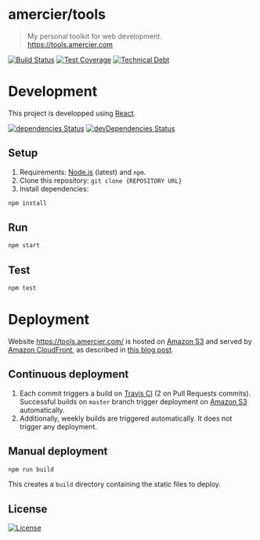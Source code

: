 # amercier/tools

> My personal toolkit for web development.  
> https://tools.amercier.com

[![Build Status](https://travis-ci.org/amercier/tools.svg?branch=master)](https://travis-ci.org/amercier/tools)
[![Test Coverage](https://img.shields.io/codecov/c/github/amercier/tools/master.svg)](https://codecov.io/github/amercier/tools?branch=master)
[![Technical Debt](https://img.shields.io/codeclimate/tech-debt/amercier/tools.svg)](https://codeclimate.com/github/amercier/tools)

# Development

This project is developped using [React](https://reactjs.org/).

[![dependencies Status](https://david-dm.org/amercier/tools/status.svg)](https://david-dm.org/amercier/tools)
[![devDependencies Status](https://david-dm.org/amercier/tools/dev-status.svg)](https://david-dm.org/amercier/tools?type=dev)

## Setup

1. Requirements: [Node.js](https://nodejs.org/en/) (latest) and `npm`.
2. Clone this repository: `git clone {REPOSITORY URL}`
3. Install dependencies:

```sh
npm install
```

## Run

```sh
npm start
```

## Test

```sh
npm test
```

# Deployment

Website https://tools.amercier.com/ is hosted on [Amazon S3][1] and served by
[Amazon CloudFront][2], as described in [this blog post][3].

## Continuous deployment

1. Each commit triggers a build on [Travis CI][4] (2 on Pull Requests commits).
   Successful builds on `master` branch trigger deployment on [Amazon S3][1]
   automatically.
2. Additionally, weekly builds are triggered automatically. It does not trigger
   any deployment.

[1]: https://aws.amazon.com/s3/
[2]: https://aws.amazon.com/cloudfront/
[3]: https://medium.com/@willmorgan/moving-a-static-website-to-aws-s3-cloudfront-with-https-1fdd95563106
[4]: https://travis-ci.org/amercier/tools

## Manual deployment

```sh
npm run build
```

This creates a `build` directory containing the static files to deploy.

## License

[![License](https://img.shields.io/github/license/amercier/tools.svg)](LICENSE.md)
